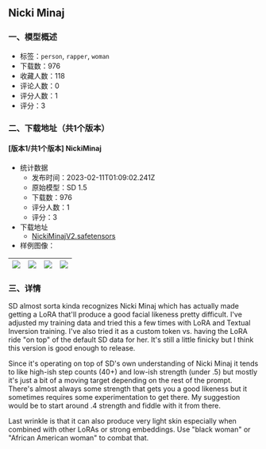 ## Nicki Minaj
### 一、模型概述

- 标签：`person`, `rapper`, `woman`
- 下载数：976
- 收藏人数：118
- 评论人数：0
- 评分人数：1
- 评分：3

### 二、下载地址（共1个版本）

#### [版本1/共1个版本] NickiMinaj

- 统计数据
  - 发布时间：2023-02-11T01:09:02.241Z
  - 原始模型：SD 1.5
  - 下载数：976
  - 评分人数：1
  - 评分：3
- 下载地址
  - [NickiMinajV2.safetensors](https://civitai.com/api/download/models/9349)
- 样例图像：

| <img src="https://image.civitai.com/xG1nkqKTMzGDvpLrqFT7WA/175fc04b-e738-4b36-7884-ca88a3d62200/width=450/89815.jpeg" /> | <img src="https://image.civitai.com/xG1nkqKTMzGDvpLrqFT7WA/733a1438-286d-4862-60ff-37e40b17a800/width=450/89820.jpeg" /> | <img src="https://image.civitai.com/xG1nkqKTMzGDvpLrqFT7WA/87684894-7965-425c-f037-1fdc2ec04300/width=450/89819.jpeg" /> | <img src="https://image.civitai.com/xG1nkqKTMzGDvpLrqFT7WA/8cd1ad97-9431-4fbf-e010-3c61cff6a700/width=450/89818.jpeg" /> |
| ---- | ---- | ---- | ---- |


### 三、详情
<p>SD almost sorta kinda recognizes Nicki Minaj which has actually made getting a LoRA that'll produce a good facial likeness pretty difficult. I've adjusted my training data and tried this a few times with LoRA and Textual Inversion training. I've also tried it as a custom token vs. having the LoRA ride "on top" of the default SD data for her. It's still a little finicky but I think this version is good enough to release.</p><p></p><p>Since it's operating on top of SD's own understanding of Nicki Minaj it tends to like high-ish step counts (40+) and low-ish strength (under .5) but mostly it's just a bit of a moving target depending on the rest of the prompt. There's almost always some strength that gets you a good likeness but it sometimes requires some experimentation to get there. My suggestion would be to start around .4 strength and fiddle with it from there.</p><p></p><p>Last wrinkle is that it can also produce very light skin especially when combined with other LoRAs or strong embeddings. Use "black woman" or "African American woman" to combat that.</p>